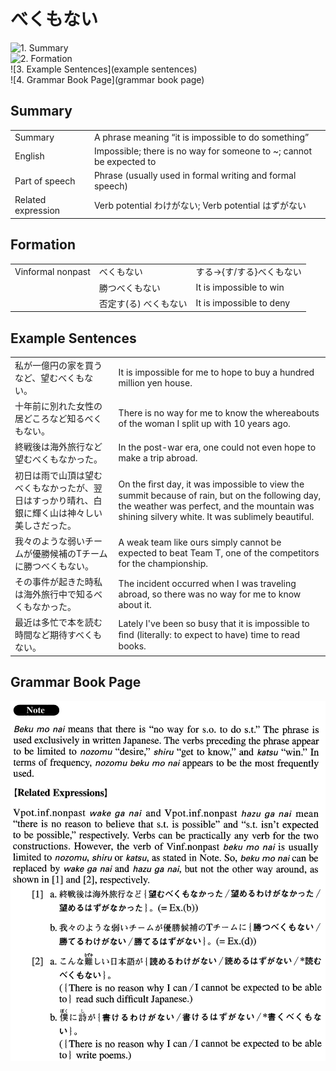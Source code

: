 # べくもない

![1. Summary](summary)<br>
![2. Formation](formation)<br>
![3. Example Sentences](example sentences)<br>
![4. Grammar Book Page](grammar book page)<br>


## Summary

<table><tr>   <td>Summary</td>   <td>A phrase meaning “it is impossible to do something”</td></tr><tr>   <td>English</td>   <td>Impossible; there is no way for someone to ~; cannot be expected to</td></tr><tr>   <td>Part of speech</td>   <td>Phrase (usually used in formal writing and formal speech)</td></tr><tr>   <td>Related expression</td>   <td>Verb potential わけがない; Verb potential はずがない</td></tr></table>

## Formation

<table class="table"><tbody><tr class="tr head"><td class="td"><span class="bold">Vinformal nonpast</span></td><td class="td"><span class="concept">べくもない</span></td><td class="td"><span>する→{す/する}べくもない</span></td></tr><tr class="tr"><td class="td"></td><td class="td"><span>勝つ</span><span class="concept">べくもない</span></td><td class="td"><span>It is impossible to win</span></td></tr><tr class="tr"><td class="td"></td><td class="td"><span>否定す(る)</span> <span class="concept">べくもない</span></td><td class="td"><span>It is impossible to deny</span></td></tr></tbody></table>

## Example Sentences

<table><tr>   <td>私が一億円の家を買うなど、望むべくもない。</td>   <td>It is impossible for me to hope to buy a hundred million yen house.</td></tr><tr>   <td>十年前に別れた女性の居どころなど知るべくもない。</td>   <td>There is no way for me to know the whereabouts of the woman I split up with 10 years ago.</td></tr><tr>   <td>終戦後は海外旅行など望むべくもなかった。</td>   <td>In the post-war era, one could not even hope to make a trip abroad.</td></tr><tr>   <td>初日は雨で山頂は望むべくもなかったが、翌日はすっかり晴れ、白銀に輝く山は神々しい美しさだった。</td>   <td>On the ﬁrst day, it was impossible to view the summit because of rain, but on the following day, the weather was perfect, and the mountain was shining silvery white. It was sublimely beautiful.</td></tr><tr>   <td>我々のような弱いチームが優勝候補のTチームに勝つべくもない。</td>   <td>A weak team like ours simply cannot be expected to beat Team T, one of the competitors for the championship.</td></tr><tr>   <td>その事件が起きた時私は海外旅行中で知るべくもなかった。</td>   <td>The incident occurred when I was traveling abroad, so there was no way for me to know about it.</td></tr><tr>   <td>最近は多忙で本を読む時間など期待すべくもない。</td>   <td>Lately I've been so busy that it is impossible to ﬁnd (literally: to expect to have) time to read books.</td></tr></table>

## Grammar Book Page

![](../img/Advancedべくもない.png)

